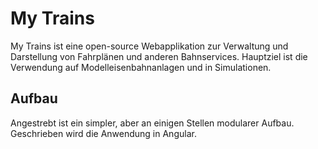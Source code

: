 # My Trains

My Trains ist eine open-source Webapplikation zur Verwaltung und Darstellung von Fahrplänen und anderen Bahnservices.
Hauptziel ist die Verwendung auf Modelleisenbahnanlagen und in Simulationen.

## Aufbau

Angestrebt ist ein simpler, aber an einigen Stellen modularer Aufbau.
Geschrieben wird die Anwendung in Angular.
